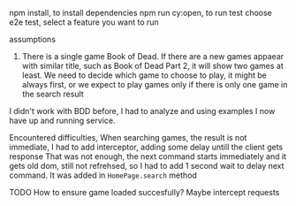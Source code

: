 


npm install, to install dependencies
npm run cy:open, to run test
choose e2e test, 
select a feature you want to run


assumptions
1. There is a single game Book of Dead. If there are a new games appaear with similar title, such as Book of Dead Part 2, it will show
two games at least. We need to decide which game to choose to play, it might be always first, or we expect to play games only if
there is only one game in the search result

I didn't work with BDD before, I had to analyze and using examples I now have up and running service.

Encountered difficulties,
When searching games, the result is not immediate, I had to add interceptor, adding some delay untill the client gets response
That was not enough, the next command starts immediately and it gets old dom, still not refrehsed, so I had to add 1 second wait 
to delay next command. It was added in `HomePage.search` method

TODO
How to ensure game loaded succesfully? Maybe intercept requests
